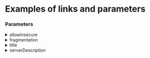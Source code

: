 # Examples of links and parameters

### Parameters

<details>

<summary>allowInsecure</summary>

Allows connections without TLS certificate verification.\
Set in the configuration URL:

* For **VMess**:\
  `"allowInsecure": "1"`
* For other protocols:\
  `allowInsecure=1`

</details>

<details>

<summary>fragmentation</summary>

This enables traffic fragmentation. It can be configured globally (via app settings) or per server:

* **Global setting** — applies to all connections.
* **Per-server setting**:
  * **VMess**:\
    `"fragment": "1-10,5-20,tlshello"`
  * **Others**:\
    `fragment=3,1,tlshello`

</details>

<details>

<summary>title</summary>

Server name (up to 30 characters).\
If it exceeds the screen width, it will be truncated with ellipsis (`...`).\
Defined at the end of the config after `#`.

**Example:**\
`vmess://...#My_Server`

</details>

<details>

<summary>serverDescription</summary>

Available only for the local server list. For subscriptions, the `ProviderID` parameter is required.\
Allows you to set an additional label that is displayed below the server name instead of the default text (e.g., "VMess", "VLESS", "Trojan").

* Max length: 30 characters
* Truncated with `...` if too long
* Specified after the title with `?`

**Example:**\
`vmess://...#MyServer?serverDescription=<base64>`

**Example for JSON:**

`"meta": {`\
`"serverDescription": "Here is the text without base64!"`\
`}`

</details>
